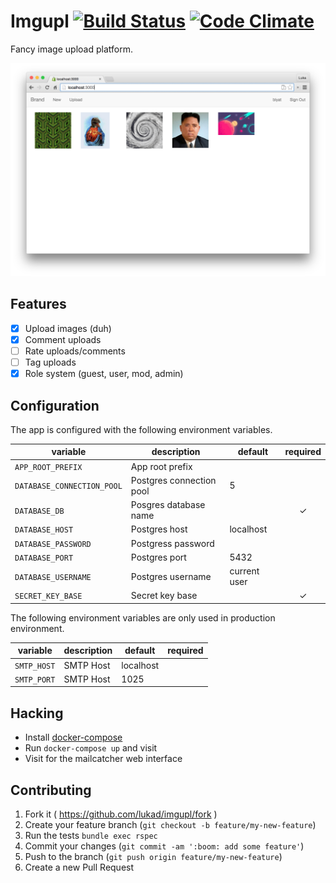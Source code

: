 Imgupl [![Build Status](https://travis-ci.org/lukad/imgupl.svg?branch=develop)](https://travis-ci.org/lukad/imgupl) [![Code Climate](https://codeclimate.com/github/lukad/imgupl/badges/gpa.svg)](https://codeclimate.com/github/lukad/imgupl)
======

Fancy image upload platform.

![](screenshot.png)

## Features

* [x] Upload images (duh)
* [x] Comment uploads
* [ ] Rate uploads/comments
* [ ] Tag uploads
* [x] Role system (guest, user, mod, admin)

## Configuration

The app is configured with the following environment variables.

| variable                   | description              | default      | required |
|----------------------------|--------------------------|--------------|:--------:|
| `APP_ROOT_PREFIX`          | App root prefix          |              |          |
| `DATABASE_CONNECTION_POOL` | Postgres connection pool | 5            |          |
| `DATABASE_DB`              | Posgres database name    |              | ✓        |
| `DATABASE_HOST`            | Postgres host            | localhost    |          |
| `DATABASE_PASSWORD`        | Postgress password       |              |          |
| `DATABASE_PORT`            | Postgres port            | 5432         |          |
| `DATABASE_USERNAME`        | Postgres username        | current user |          |
| `SECRET_KEY_BASE`          | Secret key base          |              | ✓        |

The following environment variables are only used in production environment.

| variable                   | description              | default      | required |
|----------------------------|--------------------------|--------------|:--------:|
| `SMTP_HOST`                | SMTP Host                | localhost    |          |
| `SMTP_PORT`                | SMTP Host                | 1025         |          |

## Hacking

* Install [docker-compose](http://docs.docker.com/compose/install/)
* Run `docker-compose up` and visit [](http://localhost:3000)
* Visit [](http://localhost:1080) for the mailcatcher web interface

## Contributing

1. Fork it ( https://github.com/lukad/imgupl/fork )
2. Create your feature branch (`git checkout -b feature/my-new-feature`)
3. Run the tests `bundle exec rspec`
4. Commit your changes (`git commit -am ':boom: add some feature'`)
5. Push to the branch (`git push origin feature/my-new-feature`)
6. Create a new Pull Request
